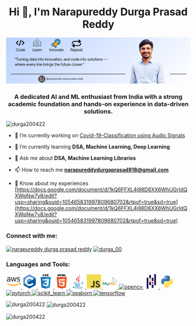 <h1 align="center">Hi 👋, I'm Narapureddy Durga Prasad Reddy</h1>
<div align="center"> <img src="https://raw.githubusercontent.com/Durga200422/Durga200422/main/Durga_Banner.png"> </div>
<h3 align="center">A dedicated AI and ML enthusiast from India with a strong academic foundation and hands-on experience in data-driven solutions.</h3>

<p align="left"> <img src="https://komarev.com/ghpvc/?username=durga200422&label=Profile%20views&color=0e75b6&style=flat" alt="durga200422" /> </p>

- 🔭 I’m currently working on [Covid-19-Classification using Audio Signals](https://github.com/Durga200422/Covid-19-Classification-using-Audio-Signals)

- 🌱 I’m currently learning **DSA, Machine Learning, Deep Learning**

- 💬 Ask me about **DSA, Machine Learning Libraries**

- 📫 How to reach me **narapureddydurgaprasad818@gmail.com**

- 📄 Know about my experiences [https://docs.google.com/document/d/1kQ6FFXL4j98D6XX6WhUGrIdQXWpNw7y8/edit?usp=sharing&ouid=105465831997809680702&rtpof=true&sd=true](https://docs.google.com/document/d/1kQ6FFXL4j98D6XX6WhUGrIdQXWpNw7y8/edit?usp=sharing&ouid=105465831997809680702&rtpof=true&sd=true)

<h3 align="left">Connect with me:</h3>
<p align="left">
<a href="https://linkedin.com/in/narapureddy durga prasad reddy" target="blank"><img align="center" src="https://raw.githubusercontent.com/rahuldkjain/github-profile-readme-generator/master/src/images/icons/Social/linked-in-alt.svg" alt="narapureddy durga prasad reddy" height="30" width="40" /></a>
<a href="https://www.leetcode.com/durga_00" target="blank"><img align="center" src="https://raw.githubusercontent.com/rahuldkjain/github-profile-readme-generator/master/src/images/icons/Social/leet-code.svg" alt="durga_00" height="30" width="40" /></a>
</p>

<h3 align="left">Languages and Tools:</h3>
<p align="left"> <a href="https://aws.amazon.com" target="_blank" rel="noreferrer"> <img src="https://raw.githubusercontent.com/devicons/devicon/master/icons/amazonwebservices/amazonwebservices-original-wordmark.svg" alt="aws" width="40" height="40"/> </a> <a href="https://www.cprogramming.com/" target="_blank" rel="noreferrer"> <img src="https://raw.githubusercontent.com/devicons/devicon/master/icons/c/c-original.svg" alt="c" width="40" height="40"/> </a> <a href="https://www.w3schools.com/css/" target="_blank" rel="noreferrer"> <img src="https://raw.githubusercontent.com/devicons/devicon/master/icons/css3/css3-original-wordmark.svg" alt="css3" width="40" height="40"/> </a> <a href="https://www.w3.org/html/" target="_blank" rel="noreferrer"> <img src="https://raw.githubusercontent.com/devicons/devicon/master/icons/html5/html5-original-wordmark.svg" alt="html5" width="40" height="40"/> </a> <a href="https://www.java.com" target="_blank" rel="noreferrer"> <img src="https://raw.githubusercontent.com/devicons/devicon/master/icons/java/java-original.svg" alt="java" width="40" height="40"/> </a> <a href="https://developer.mozilla.org/en-US/docs/Web/JavaScript" target="_blank" rel="noreferrer"> <img src="https://raw.githubusercontent.com/devicons/devicon/master/icons/javascript/javascript-original.svg" alt="javascript" width="40" height="40"/> </a> <a href="https://www.mysql.com/" target="_blank" rel="noreferrer"> <img src="https://raw.githubusercontent.com/devicons/devicon/master/icons/mysql/mysql-original-wordmark.svg" alt="mysql" width="40" height="40"/> </a> <a href="https://opencv.org/" target="_blank" rel="noreferrer"> <img src="https://www.vectorlogo.zone/logos/opencv/opencv-icon.svg" alt="opencv" width="40" height="40"/> </a> <a href="https://pandas.pydata.org/" target="_blank" rel="noreferrer"> <img src="https://raw.githubusercontent.com/devicons/devicon/2ae2a900d2f041da66e950e4d48052658d850630/icons/pandas/pandas-original.svg" alt="pandas" width="40" height="40"/> </a> <a href="https://www.python.org" target="_blank" rel="noreferrer"> <img src="https://raw.githubusercontent.com/devicons/devicon/master/icons/python/python-original.svg" alt="python" width="40" height="40"/> </a> <a href="https://pytorch.org/" target="_blank" rel="noreferrer"> <img src="https://www.vectorlogo.zone/logos/pytorch/pytorch-icon.svg" alt="pytorch" width="40" height="40"/> </a> <a href="https://scikit-learn.org/" target="_blank" rel="noreferrer"> <img src="https://upload.wikimedia.org/wikipedia/commons/0/05/Scikit_learn_logo_small.svg" alt="scikit_learn" width="40" height="40"/> </a> <a href="https://seaborn.pydata.org/" target="_blank" rel="noreferrer"> <img src="https://seaborn.pydata.org/_images/logo-mark-lightbg.svg" alt="seaborn" width="40" height="40"/> </a> <a href="https://www.tensorflow.org" target="_blank" rel="noreferrer"> <img src="https://www.vectorlogo.zone/logos/tensorflow/tensorflow-icon.svg" alt="tensorflow" width="40" height="40"/> </a> </p>

<p><img align="left" src="https://github-readme-stats.vercel.app/api/top-langs?username=durga200422&show_icons=true&locale=en&layout=compact" alt="durga200422" /></p>

<p>&nbsp;<img align="center" src="https://github-readme-stats.vercel.app/api?username=durga200422&show_icons=true&locale=en" alt="durga200422" /></p>

<p><img align="center" src="https://github-readme-streak-stats.herokuapp.com/?user=durga200422&" alt="durga200422" /></p>
